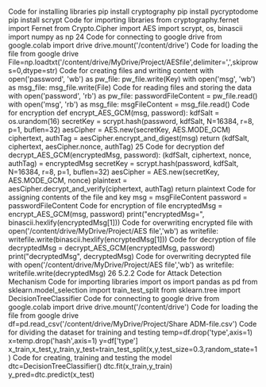 Code for installing libraries
pip install cryptography pip install pycryptodome pip install scrypt
Code for importing libraries
from cryptography.fernet import Fernet from Crypto.Cipher import AES import scrypt, os, binascii
import numpy as np
24
Code for connecting to google drive
from google.colab import drive drive.mount('/content/drive')
Code for loading the file from google drive
File=np.loadtxt('/content/drive/MyDrive/Project/AESfile',delimiter=',',skiprows=0,dtype=str)
Code for creating files and writing content
with open('password', 'wb') as pw_file:
pw_file.write(Key)
with open('msg', 'wb') as msg_file: msg_file.write(File)
Code for reading files and storing the data
with open('password', 'rb') as pw_file: passwordFileContent = pw_file.read()
with open('msg', 'rb') as msg_file: msgFileContent = msg_file.read()
Code for encryption
def encrypt_AES_GCM(msg, password): kdfSalt = os.urandom(16)
secretKey = scrypt.hash(password, kdfSalt, N=16384, r=8, p=1, buflen=32) aesCipher = AES.new(secretKey, AES.MODE_GCM)
ciphertext, authTag = aesCipher.encrypt_and_digest(msg) return (kdfSalt, ciphertext, aesCipher.nonce, authTag)
25
Code for decryption
def decrypt_AES_GCM(encryptedMsg, password): (kdfSalt, ciphertext, nonce, authTag) = encryptedMsg
secretKey = scrypt.hash(password, kdfSalt, N=16384, r=8, p=1, buflen=32) aesCipher = AES.new(secretKey, AES.MODE_GCM, nonce)
plaintext = aesCipher.decrypt_and_verify(ciphertext, authTag) return plaintext
Code for assigning contents of the file and key
msg = msgFileContent
password = passwordFileContent
Code for encryption of file
encryptedMsg = encrypt_AES_GCM(msg, password)
print("encryptedMsg=", binascii.hexlify(encryptedMsg[1]))
Code for overwriting encrypted file
with open('/content/drive/MyDrive/Project/AES file','wb') as writefile: writefile.write(binascii.hexlify(encryptedMsg[1]))
Code for decryption of file
decryptedMsg = decrypt_AES_GCM(encryptedMsg, password) print("decryptedMsg", decryptedMsg)
Code for overwriting decrypted file
with open('/content/drive/MyDrive/Project/AES file','wb') as writefile: writefile.write(decryptedMsg)
26
5.2.2 Code for Attack Detection Mechanism
Code for importing libraries
import os
import pandas as pd
from sklearn.model_selection import train_test_split from sklearn.tree import DecisionTreeClassifier
Code for connecting to google drive
from google.colab import drive drive.mount('/content/drive')
Code for loading the file from google drive
df=pd.read_csv('/content/drive/MyDrive/Project/Share ADM-file.csv')
Code for dividing the dataset for training and testing
temp=df.drop('type',axis=1) x=temp.drop('hash',axis=1) y=df['type']
x_train,x_test,y_train,y_test=train_test_split(x,y,test_size=0.3,random_state=1)
Code for creating, training and testing the model
dtc=DecisionTreeClassifier() dtc.fit(x_train,y_train) y_pred=dtc.predict(x_test)
